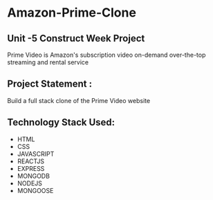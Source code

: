 # Amazon-Prime-Clone
## Unit -5 Construct Week Project
Prime Video is Amazon's subscription video on-demand over-the-top streaming and rental service

## Project Statement :
Build a full stack clone of the Prime Video website

## Technology Stack Used:
- HTML
- CSS
- JAVASCRIPT
- REACTJS
- EXPRESS
- MONGODB
- NODEJS
- MONGOOSE
